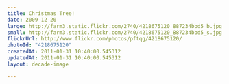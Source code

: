 ```yaml
---
title: Christmas Tree!
date: 2009-12-20
large: http://farm3.static.flickr.com/2740/4218675120_887234bbd5_b.jpg
small: http://farm3.static.flickr.com/2740/4218675120_887234bbd5_s.jpg
flickrUrl: http://www.flickr.com/photos/pftqg/4218675120/
photoId: "4218675120"
createdAt: 2011-01-31 10:40:00.545312
updatedAt: 2011-01-31 10:40:00.545312
layout: decade-image

---
```


